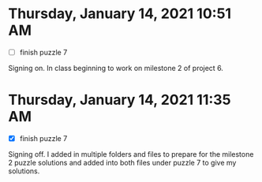# Thursday, January 14, 2021 10:51 AM
- [ ] finish puzzle 7

Signing on. In class beginning to work on milestone 2 of project 6. 

# Thursday, January 14, 2021 11:35 AM
- [x] finish puzzle 7

Signing off. I added in multiple folders and files to prepare for the milestone 2 puzzle solutions and added into both files under puzzle 7 to give my solutions. 